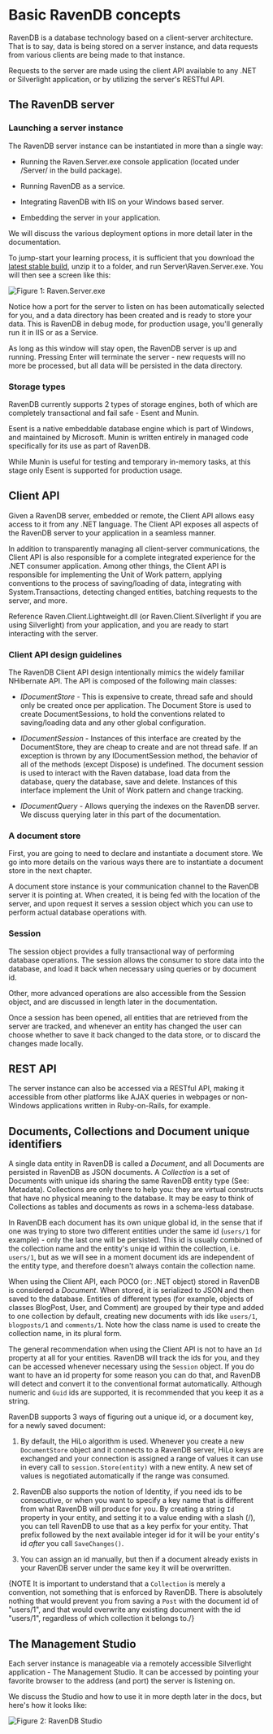 ﻿# Basic RavenDB concepts

RavenDB is a database technology based on a client-server architecture. That is to say, data is being stored on a server instance, and data requests from various clients are being made to that instance.

Requests to the server are made using the client API available to any .NET or Silverlight application, or by utilizing the server's RESTful API.

## The RavenDB server

### Launching a server instance

The RavenDB server instance can be instantiated in more than a single way:

* Running the Raven.Server.exe console application (located under /Server/ in the build package).

* Running RavenDB as a service.

* Integrating RavenDB with IIS on your Windows based server.

* Embedding the server in your application.

We will discuss the various deployment options in more detail later in the documentation.

To jump-start your learning process, it is sufficient that you download the [latest stable build](http://ravendb.net/downloads), unzip it to a folder, and run Server\Raven.Server.exe. You will then see a screen like this:

![Figure 1: Raven.Server.exe](images\raven.server.png)

Notice how a port for the server to listen on has been automatically selected for you, and a data directory has been created and is ready to store your data. This is RavenDB in debug mode, for production usage, you'll generally run it in IIS or as a Service.

As long as this window will stay open, the RavenDB server is up and running. Pressing Enter will terminate the server - new requests will no more be processed, but all data will be persisted in the data directory.

### Storage types

RavenDB currently supports 2 types of storage engines, both of which are completely transactional and fail safe - Esent and Munin.

Esent is a native embeddable database engine which is part of Windows, and maintained by Microsoft. Munin is written entirely in managed code specifically for its use as part of RavenDB. 

While Munin is useful for testing and temporary in-memory tasks, at this stage only Esent is supported for production usage.

## Client API

Given a RavenDB server, embedded or remote, the Client API allows easy access to it from any .NET language. The Client API exposes all aspects of the RavenDB server to your application in a seamless manner.

In addition to transparently managing all client-server communications, the Client API is also responsible for a complete integrated experience for the .NET consumer application. Among other things, the Client API is responsible for implementing the Unit of Work pattern, applying conventions to the process of saving/loading of data, integrating with System.Transactions, detecting changed entities, batching requests to the server, and more.

Reference Raven.Client.Lightweight.dll (or Raven.Client.Silverlight if you are using Silverlight) from your application, and you are ready to start interacting with the server.

### Client API design guidelines

The RavenDB Client API design intentionally mimics the widely familiar NHibernate API. The API is composed of the following main classes:

* _IDocumentStore_ - This is expensive to create, thread safe and should only be created once per application. The Document Store is used to create DocumentSessions, to hold the conventions related to saving/loading data and any other global configuration.

* _IDocumentSession_ - Instances of this interface are created by the DocumentStore, they are cheap to create and are not thread safe. If an exception is thrown by any IDocumentSession method, the behavior of all of the methods (except Dispose) is undefined. The document session is used to interact with the Raven database, load data from the database, query the database, save and delete. Instances of this interface implement the Unit of Work pattern and change tracking. 

* _IDocumentQuery_ - Allows querying the indexes on the RavenDB server. We discuss querying later in this part of the documentation.

### A document store

First, you are going to need to declare and instantiate a document store.  We go into more details on the various ways there are to instantiate a document store in the next chapter.

A document store instance is your communication channel to the RavenDB server it is pointing at. When created, it is being fed with the location of the server, and upon request it serves a session object which you can use to perform actual database operations with.

### Session

The session object provides a fully transactional way of performing database operations. The session allows the consumer to store data into the database, and load it back when necessary using queries or by document id.

Other, more advanced operations are also accessible from the Session object, and are discussed in length later in the documentation.

Once a session has been opened, all entities that are retrieved from the server are tracked, and whenever an entity has changed the user can choose whether to save it back changed to the data store, or to discard the changes made locally.

## REST API

The server instance can also be accessed via a RESTful API, making it accessible from other platforms like AJAX queries in webpages or non-Windows applications written in Ruby-on-Rails, for example.

## Documents, Collections and Document unique identifiers

A single data entity in RavenDB is called a _Document_, and all Documents are persisted in RavenDB as JSON documents. A _Collection_ is a set of Documents with unique ids sharing the same RavenDB entity type (See: Metadata). Collections are only there to help you: they are virtual constructs that have no physical meaning to the database. It may be easy to think of Collections as tables and documents as rows in a schema-less database.

In RavenDB each document has its own unique global id, in the sense that if one was trying to store two different entities under the same id (`users/1` for example) - only the last one will be persisted. This id is usually combined of the collection name and the entity's uniqe id within the collection, i.e. `users/1`, but as we will see in a moment document ids are independent of the entity type, and therefore doesn't always contain the collection name.

When using the Client API, each POCO (or: .NET object) stored in RavenDB is considered a _Document_. When stored, it is serialized to JSON and then saved to the database. Entities of different types (for example, objects of classes BlogPost, User, and Comment) are grouped by their type and added to one collection by default, creating new documents with ids like `users/1`, `blogposts/1` and `comments/1`. Note how the class name is used to create the collection name, in its plural form.

The general recommendation when using the Client API is not to have an `Id` property at all for your entities. RavenDB will track the ids for you, and they can be accessed whenever necessary using the `Session` object. If you do want to have an id property for some reason you can do that, and RavenDB will detect and convert it to the conventional format automatically. Although numeric and `Guid` ids are supported, it is recommended that you keep it as a string.

RavenDB supports 3 ways of figuring out a unique id, or a document key, for a newly saved document:

1. By default, the HiLo algorithm is used. Whenever you create a new `DocumentStore` object and it connects to a RavenDB server, HiLo keys are exchanged and your connection is assigned a range of values it can use in every call to `session.Store(entity)` with a new entity. A new set of values is negotiated automatically if the range was consumed.

2. RavenDB also supports the notion of Identity, if you need ids to be consecutive, or when you want to specify a key name that is different from what RavenDB will produce for you. By creating a string `Id` property in your entity, and setting it to a value ending with a slash (/), you can tell RavenDB to use that as a key perfix for your entity. That prefix followed by the next available integer id for it will be your entity's id _after_ you call `SaveChanges()`.

3. You can assign an id manually, but then if a document already exists in your RavenDB server under the same key it will be overwritten.

{NOTE It is important to understand that a `Collection` is merely a convention, not something that is enforced by RavenDB. There is absolutely nothing that would prevent you from saving a `Post` with the document id of "users/1", and that would overwrite any existing document with the id "users/1", regardless of which collection it belongs to./}

## The Management Studio

Each server instance is manageable via a remotely accessible Silverlight application - The Management Studio. It can be accessed by pointing your favorite browser to the address (and port) the server is listening on.

We discuss the Studio and how to use it in more depth later in the docs, but here's how it looks like:

![Figure 2: RavenDB Studio](images\studio.png)

